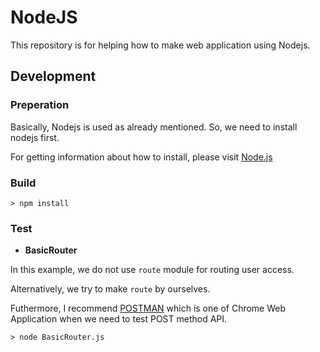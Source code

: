 # NodeJS

This repository is for helping how to make web application using Nodejs.

## Development

### Preperation

Basically, Nodejs is used as already mentioned. So, we need to install nodejs first.

For getting information about how to install, please visit [Node.js](https://nodejs.org/en/)

### Build

```console
> npm install
```

### Test

- **BasicRouter**

In this example, we do not use `route` module for routing user access. 

Alternatively, we try to make `route` by ourselves.

Futhermore, I recommend [POSTMAN](https://chrome.google.com/webstore/detail/postman/fhbjgbiflinjbdggehcddcbncdddomop) 
which is one of Chrome Web Application when we need to test POST method API.

```console
> node BasicRouter.js
```
